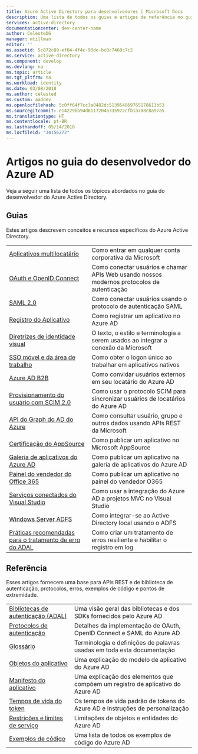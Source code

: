 ```yaml
---
title: Azure Active Directory para desenvolvedores | Microsoft Docs
description: Uma lista de todos os guias e artigos de referência no guia do desenvolvedor do Azure Active Directory.
services: active-directory
documentationcenter: dev-center-name
author: CelesteDG
manager: mtillman
editor: ''
ms.assetid: 5c872c89-ef04-4f4c-98de-bc0c7460c7c2
ms.service: active-directory
ms.component: develop
ms.devlang: na
ms.topic: article
ms.tgt_pltfrm: na
ms.workload: identity
ms.date: 03/08/2018
ms.author: celested
ms.custom: aaddev
ms.openlocfilehash: 5c0ff64f7cc3a0482dc513954869765178613b53
ms.sourcegitcommit: e14229bb94d61172046335972cfb1a708c8a97a5
ms.translationtype: HT
ms.contentlocale: pt-BR
ms.lasthandoff: 05/14/2018
ms.locfileid: "34156272"
---
```

# <a name="articles-in-the-azure-ad-developer-guide"></a>Artigos no guia do desenvolvedor do Azure AD
Veja a seguir uma lista de todos os tópicos abordados no guia do desenvolvedor do Azure Active Directory.

## <a name="guides"></a>Guias
Estes artigos descrevem conceitos e recursos específicos do Azure Active Directory.

|                                                                                                                                 |  |
| ------------------------------------------------------------------------------------------------------------------------------- | --- |
| [Aplicativos multilocatário](active-directory-devhowto-multi-tenant-overview.md)                                                         | Como entrar em qualquer conta corporativa da Microsoft |
| [OAuth e OpenID Connect](active-directory-protocols-openid-connect-code.md)                                                     | Como conectar usuários e chamar APIs Web usando nossos modernos protocolos de autenticação |
| [SAML 2.0](active-directory-saml-protocol-reference.md)                                                                         | Como conectar usuários usando o protocolo de autenticação SAML |
| [Registro do Aplicativo](active-directory-integrating-applications.md)                                                                | Como registrar um aplicativo no Azure AD |
| [Diretrizes de identidade visual](active-directory-branding-guidelines.md)                                                                  | O texto, o estilo e terminologia a serem usados ao integrar a conexão da Microsoft |
| [SSO móvel e da área de trabalho](active-directory-sso-android.md)                                                                         | Como obter o logon único ao trabalhar em aplicativos nativos |
| [Azure AD B2B](../active-directory-b2b-what-is-azure-ad-b2b.md)                                                                 | Como convidar usuários externos em seu locatário do Azure AD |
| [Provisionamento do usuário com SCIM 2.0](../active-directory-scim-provisioning.md)                                                     | Como usar o protocolo SCIM para sincronizar usuários de locatários do Azure AD |
| [API do Graph do AD do Azure](active-directory-graph-api.md)                                                                             | Como consultar usuário, grupo e outros dados usando APIs REST da Microsoft |
| [Certificação do AppSource](active-directory-devhowto-appsource-certified.md)                                                     | Como publicar um aplicativo no Microsoft AppSource |
| [Galeria de aplicativos do Azure AD](active-directory-app-gallery-listing.md)                                                                 |Como publicar um aplicativo na galeria de aplicativos do Azure AD|
| [Painel do vendedor do Office 365](https://msdn.microsoft.com/office/office365/howto/submit-web-apps-seller-dashboard)               | Como publicar um aplicativo no painel do vendedor O365 |
| [Serviços conectados do Visual Studio](vs-active-directory-dotnet-getting-started.md)                                               | Como usar a integração do Azure AD a projetos MVC no Visual Studio |
| [Windows Server ADFS](https://technet.microsoft.com/windows-server-docs/identity/ad-fs/overview/ad-fs-scenarios-for-developers) | Como integrar-se ao Active Directory local usando o ADFS |
| [Práticas recomendadas para o tratamento de erro do ADAL](https://docs.microsoft.com/azure/active-directory/develop/active-directory-devhowto-adal-error-handling) | Como criar um tratamento de erros resiliente e habilitar o registro em log |

## <a name="reference"></a>Referência
Esses artigos fornecem uma base para APIs REST e de biblioteca de autenticação, protocolos, erros, exemplos de código e pontos de extremidade.

|                                                                                     | |
| ----------------------------------------------------------------------------------- | --- |
| [Bibliotecas de autenticação (ADAL)](active-directory-authentication-libraries.md)     | Uma visão geral das bibliotecas e dos SDKs fornecidos pelo Azure AD |
| [Protocolos de autenticação](active-directory-authentication-protocols.md)            | Detalhes da implementação de OAuth, OpenID Connect e SAML do Azure AD |
| [Glossário](active-directory-dev-glossary.md)                                        | Terminologia e definições de palavras usadas em toda esta documentação |
| [Objetos do aplicativo](active-directory-application-objects.md)                      | Uma explicação do modelo de aplicativo do Azure AD |
| [Manifesto do aplicativo](active-directory-application-manifest.md)                    | Uma explicação dos elementos que compõem um registro de aplicativo do Azure AD |
| [Tempos de vida do token](../active-directory-configurable-token-lifetimes.md)              | Os tempos de vida padrão de tokens do Azure AD e instruções de personalização |
| [Restrições e limites de serviço](../active-directory-service-limits-restrictions.md) | Limitações de objetos e entidades do Azure AD |
| [Exemplos de código](active-directory-code-samples.md)                                    | Uma lista de todos os exemplos de código do Azure AD |
